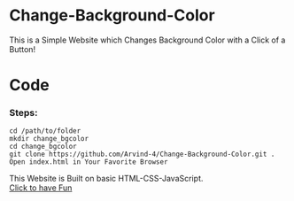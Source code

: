 # Change-Background-Color

This is a Simple Website which Changes Background Color with a Click of a Button!

# Code

### Steps:
```
cd /path/to/folder
mkdir change_bgcolor
cd change_bgcolor
git clone https://github.com/Arvind-4/Change-Background-Color.git .
Open index.html in Your Favorite Browser
```

This Website is Built on basic HTML-CSS-JavaScript. <br>
[Click to have Fun](https://arvind-4.github.io/Change-Background-Color/)
